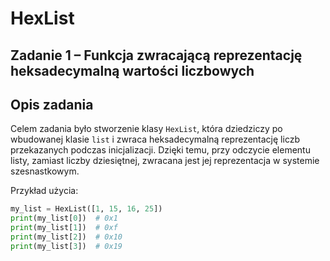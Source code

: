 # HexList

## Zadanie 1 – Funkcja zwracającą reprezentację heksadecymalną wartości liczbowych 

## Opis zadania

Celem zadania było stworzenie klasy `HexList`, która dziedziczy po wbudowanej klasie `list` i zwraca heksadecymalną reprezentację liczb przekazanych podczas inicjalizacji. Dzięki temu, przy odczycie elementu listy, zamiast liczby dziesiętnej, zwracana jest jej reprezentacja w systemie szesnastkowym.

Przykład użycia:

```python
my_list = HexList([1, 15, 16, 25])
print(my_list[0])  # 0x1
print(my_list[1])  # 0xf
print(my_list[2])  # 0x10
print(my_list[3])  # 0x19
